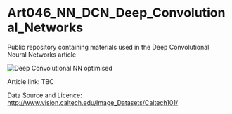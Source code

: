 # Art046_NN_DCN_Deep_Convolutional_Networks
Public repository containing materials used in the Deep Convolutional Neural Networks article

![Deep Convolutional NN optimised](https://user-images.githubusercontent.com/24861699/156869989-7ff8f08c-cefb-4dcc-8377-82a43d693b12.png)

Article link: TBC

Data Source and Licence: http://www.vision.caltech.edu/Image_Datasets/Caltech101/
